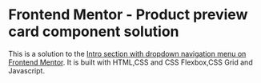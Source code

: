 # Frontend Mentor - Product preview card component solution

This is a solution to the [Intro section with dropdown navigation menu on Frontend Mentor](https://www.frontendmentor.io/challenges/product-preview-card-component-GO7UmttRfa). It is built with HTML,CSS and CSS Flexbox,CSS Grid and Javascript.
